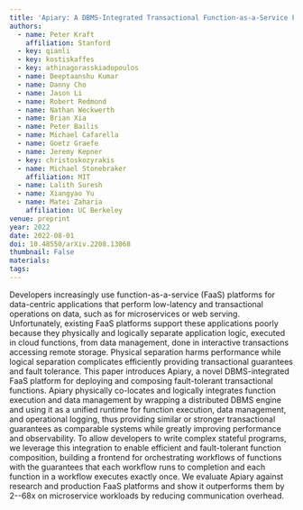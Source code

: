 ```yaml
---
title: 'Apiary: A DBMS-Integrated Transactional Function-as-a-Service Framework'
authors:
  - name: Peter Kraft
    affiliation: Stanford
  - key: qianli
  - key: kostiskaffes
  - key: athinagorasskiadopoulos
  - name: Deeptaanshu Kumar
  - name: Danny Cho
  - name: Jason Li
  - name: Robert Redmond
  - name: Nathan Weckwerth
  - name: Brian Xia
  - name: Peter Bailis
  - name: Michael Cafarella
  - name: Goetz Graefe
  - name: Jeremy Kepner
  - key: christoskozyrakis
  - name: Michael Stonebraker
    affiliation: MIT
  - name: Lalith Suresh
  - name: Xiangyao Yu
  - name: Matei Zaharia
    affiliation: UC Berkeley
venue: preprint
year: 2022
date: 2022-08-01
doi: 10.48550/arXiv.2208.13068
thumbnail: False
materials:
tags:
---
```

Developers increasingly use function-as-a-service (FaaS) platforms for data-centric applications that perform low-latency and transactional operations on data, such as for microservices or web serving. Unfortunately, existing FaaS platforms support these applications poorly because they physically and logically separate application logic, executed in cloud functions, from data management, done in interactive transactions accessing remote storage. Physical separation harms performance while logical separation complicates efficiently providing transactional guarantees and fault tolerance. This paper introduces Apiary, a novel DBMS-integrated FaaS platform for deploying and composing fault-tolerant transactional functions. Apiary physically co-locates and logically integrates function execution and data management by wrapping a distributed DBMS engine and using it as a unified runtime for function execution, data management, and operational logging, thus providing similar or stronger transactional guarantees as comparable systems while greatly improving performance and observability. To allow developers to write complex stateful programs, we leverage this integration to enable efficient and fault-tolerant function composition, building a frontend for orchestrating workflows of functions with the guarantees that each workflow runs to completion and each function in a workflow executes exactly once. We evaluate Apiary against research and production FaaS platforms and show it outperforms them by 2--68x on microservice workloads by reducing communication overhead.
